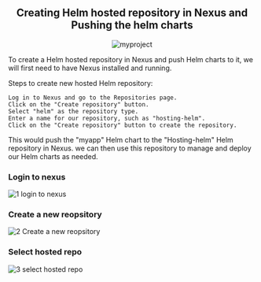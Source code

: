 <div align=center>
  
## Creating Helm hosted repository in Nexus and Pushing the helm charts

![myproject](https://user-images.githubusercontent.com/58173938/206852366-7b75e6b0-4367-4e0a-a903-0fcc0252c06a.png)
  
  </div>

To create a Helm hosted repository in Nexus and push Helm charts to it, we will first need to have Nexus installed and running. 
    
Steps to create new hosted Helm repository:

```
Log in to Nexus and go to the Repositories page.
Click on the "Create repository" button.
Select "helm" as the repository type.
Enter a name for our repository, such as "hosting-helm".
Click on the "Create repository" button to create the repository.
```
    
This would push the "myapp" Helm chart to the "Hosting-helm" Helm repository in Nexus. we can then use this repository to manage and deploy our Helm charts as needed.
    
### Login to nexus

![1 login to nexus](https://user-images.githubusercontent.com/58173938/206852590-6e0ba640-f3f8-451b-b82b-df12cf057382.png)

### Create a new reopsitory

![2 Create a new reopsitory](https://user-images.githubusercontent.com/58173938/206852617-620fbd78-63dc-488e-8d25-7d82df852ffd.png)

### Select hosted repo

![3 select hosted repo](https://user-images.githubusercontent.com/58173938/206852638-ee268d85-4086-49d6-a415-44e03dda8ea3.png)
